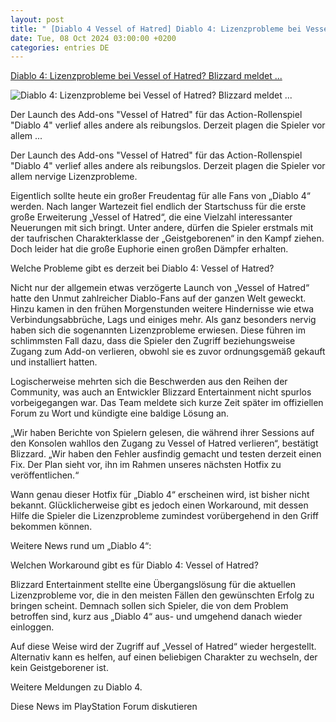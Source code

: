 ```yaml
---
layout: post
title: " [Diablo 4 Vessel of Hatred] Diablo 4: Lizenzprobleme bei Vessel of Hatred? Blizzard meldet ..."
date: Tue, 08 Oct 2024 03:00:00 +0200
categories: entries DE
---
```

[Diablo 4: Lizenzprobleme bei Vessel of Hatred? Blizzard meldet ...](https://www.play3.de/2024/10/08/diablo-4-lizenzprobleme-bei-vessel-of-hatred-blizzard-meldet-sich-zu-wort/)

![Diablo 4: Lizenzprobleme bei Vessel of Hatred? Blizzard meldet ...](https://www.play3.de/wp-content/uploads/2024/06/diablo-4-spiritborn-geistgeborener.jpg)

Der Launch des Add-ons "Vessel of Hatred" für das Action-Rollenspiel "Diablo 4" verlief alles andere als reibungslos. Derzeit plagen die Spieler vor allem ...

Der Launch des Add-ons "Vessel of Hatred" für das Action-Rollenspiel "Diablo 4" verlief alles andere als reibungslos. Derzeit plagen die Spieler vor allem nervige Lizenzprobleme.

Eigentlich sollte heute ein großer Freudentag für alle Fans von „Diablo 4“ werden. Nach langer Wartezeit fiel endlich der Startschuss für die erste große Erweiterung „Vessel of Hatred“, die eine Vielzahl interessanter Neuerungen mit sich bringt. Unter andere, dürfen die Spieler erstmals mit der taufrischen Charakterklasse der „Geistgeborenen“ in den Kampf ziehen. Doch leider hat die große Euphorie einen großen Dämpfer erhalten.

Welche Probleme gibt es derzeit bei Diablo 4: Vessel of Hatred?

Nicht nur der allgemein etwas verzögerte Launch von „Vessel of Hatred“ hatte den Unmut zahlreicher Diablo-Fans auf der ganzen Welt geweckt. Hinzu kamen in den frühen Morgenstunden weitere Hindernisse wie etwa Verbindungsabbrüche, Lags und einiges mehr. Als ganz besonders nervig haben sich die sogenannten Lizenzprobleme erwiesen. Diese führen im schlimmsten Fall dazu, dass die Spieler den Zugriff beziehungsweise Zugang zum Add-on verlieren, obwohl sie es zuvor ordnungsgemäß gekauft und installiert hatten.

Logischerweise mehrten sich die Beschwerden aus den Reihen der Community, was auch an Entwickler Blizzard Entertainment nicht spurlos vorbeigegangen war. Das Team meldete sich kurze Zeit später im offiziellen Forum zu Wort und kündigte eine baldige Lösung an.

„Wir haben Berichte von Spielern gelesen, die während ihrer Sessions auf den Konsolen wahllos den Zugang zu Vessel of Hatred verlieren“, bestätigt Blizzard. „Wir haben den Fehler ausfindig gemacht und testen derzeit einen Fix. Der Plan sieht vor, ihn im Rahmen unseres nächsten Hotfix zu veröffentlichen.“

Wann genau dieser Hotfix für „Diablo 4“ erscheinen wird, ist bisher nicht bekannt. Glücklicherweise gibt es jedoch einen Workaround, mit dessen Hilfe die Spieler die Lizenzprobleme zumindest vorübergehend in den Griff bekommen können.

Weitere News rund um „Diablo 4“:

Welchen Workaround gibt es für Diablo 4: Vessel of Hatred?

Blizzard Entertainment stellte eine Übergangslösung für die aktuellen Lizenzprobleme vor, die in den meisten Fällen den gewünschten Erfolg zu bringen scheint. Demnach sollen sich Spieler, die von dem Problem betroffen sind, kurz aus „Diablo 4“ aus- und umgehend danach wieder einloggen.

Auf diese Weise wird der Zugriff auf „Vessel of Hatred“ wieder hergestellt. Alternativ kann es helfen, auf einen beliebigen Charakter zu wechseln, der kein Geistgeborener ist.

Weitere Meldungen zu Diablo 4.

Diese News im PlayStation Forum diskutieren

